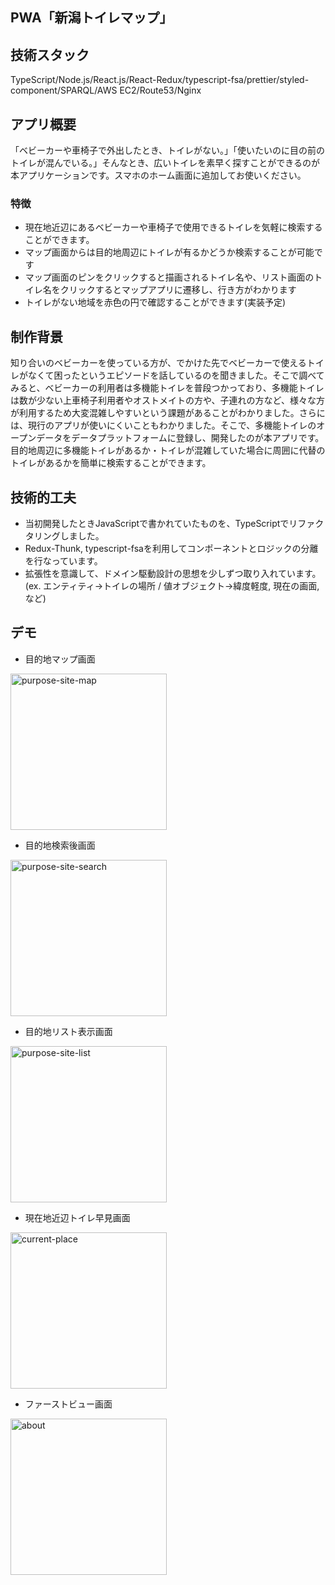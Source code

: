 ## PWA「新潟トイレマップ」

## 技術スタック
TypeScript/Node.js/React.js/React-Redux/typescript-fsa/prettier/styled-component/SPARQL/AWS EC2/Route53/Nginx

## アプリ概要
「ベビーカーや車椅子で外出したとき、トイレがない。」「使いたいのに目の前のトイレが混んでいる。」そんなとき、広いトイレを素早く探すことができるのが本アプリケーションです。スマホのホーム画面に追加してお使いください。

### 特徴
- 現在地近辺にあるベビーカーや車椅子で使用できるトイレを気軽に検索することができます。
- マップ画面からは目的地周辺にトイレが有るかどうか検索することが可能です
- マップ画面のピンをクリックすると描画されるトイレ名や、リスト画面のトイレ名をクリックするとマップアプリに遷移し、行き方がわかります
- トイレがない地域を赤色の円で確認することができます(実装予定)

## 制作背景
知り合いのベビーカーを使っている方が、でかけた先でベビーカーで使えるトイレがなくて困ったというエピソードを話しているのを聞きました。そこで調べてみると、ベビーカーの利用者は多機能トイレを普段つかっており、多機能トイレは数が少ない上車椅子利用者やオストメイトの方や、子連れの方など、様々な方が利用するため大変混雑しやすいという課題があることがわかりました。さらには、現行のアプリが使いにくいこともわかりました。そこで、多機能トイレのオープンデータをデータプラットフォームに登録し、開発したのが本アプリです。目的地周辺に多機能トイレがあるか・トイレが混雑していた場合に周囲に代替のトイレがあるかを簡単に検索することができます。

## 技術的工夫
- 当初開発したときJavaScriptで書かれていたものを、TypeScriptでリファクタリングしました。
- Redux-Thunk, typescript-fsaを利用してコンポーネントとロジックの分離を行なっています。
- 拡張性を意識して、ドメイン駆動設計の思想を少しずつ取り入れています。(ex. エンティティ→トイレの場所 / 値オブジェクト→緯度軽度, 現在の画面, など)

## デモ
- 目的地マップ画面
<img width="250" alt="purpose-site-map" src="https://user-images.githubusercontent.com/78773789/119251159-f9530200-bbdf-11eb-9a4e-015e8d09fa67.PNG">

- 目的地検索後画面
<img width="250" alt="purpose-site-search" src="https://user-images.githubusercontent.com/78773789/119251233-96ae3600-bbe0-11eb-81a2-e49418266e9e.PNG">

- 目的地リスト表示画面
<img width="250" alt="purpose-site-list" src="https://user-images.githubusercontent.com/78773789/119251257-ba717c00-bbe0-11eb-952b-c7c24867948e.PNG">

- 現在地近辺トイレ早見画面
<img width="250" alt="current-place" src="https://user-images.githubusercontent.com/78773789/119251293-ea208400-bbe0-11eb-826b-6618812db031.PNG">

- ファーストビュー画面
<img width="250" alt="about" src="https://user-images.githubusercontent.com/78773789/119251351-13411480-bbe1-11eb-8380-2185f07e85e7.PNG">
